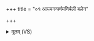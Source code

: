 +++
title = "०१ आयमगन्पर्णमणिर्बली बलेन"

+++
<details><summary>मूलम् (VS)</summary>

आयम॑गन्पर्णम॒णिर्ब॒ली बले॑न प्रमृ॒णन्त्स॒पत्ना॑न्।  
ओजो॑ दे॒वानां॒ पय॒ ओष॑धीनां॒ वर्च॑सा मा जिन्व॒त्वप्र॑यावन् ॥
</details>